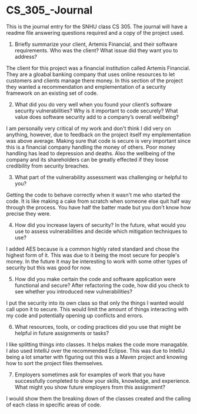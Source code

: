 # CS_305_-Journal
This is the journal entry for the SNHU class CS 305. The journal will have a readme file answering questions required and a copy of the project used.



1. Briefly summarize your client, Artemis Financial, and their software requirements. Who was the client? What issue did they want you to address?

The client for this project was a financial institution called Artemis Financial. They are a gloabal banking company that uses online resources to let customers and clients manage there money. In this section of the project they wanted a recommendation and emplementation of a security framework on an existing set of code.


2. What did you do very well when you found your client’s software security vulnerabilities? Why is it important to code securely? What value does software security add to a company’s overall wellbeing?

I am personally very critical of my work and don't think I did very on anything, however, due to feedback on the project itself my emplementation was above average. Making sure that code is secure is very important since this is a financial company handling the money of others. Poor money handling has lead to depression and deaths. Also the wellbeing of the company and its shareholders can be greatly effected if they loose credibility from security breaches.


3. What part of the vulnerability assessment was challenging or helpful to you?

Getting the code to behave correctly when it wasn't me who started the code. It is like making a cake from scratch when someone else quit half way through the process. You have half the batter made but you don't know how precise they were.


4. How did you increase layers of security? In the future, what would you use to assess vulnerabilities and decide which mitigation techniques to use?

I added AES because is a common highly rated standard and chose the highest form of it. This was due to it being the most secure for people's money. In the future it may be interesting to work with some other types of security but this was good for now.


5. How did you make certain the code and software application were functional and secure? After refactoring the code, how did you check to see whether you introduced new vulnerabilities?

I put the security into its own class so that only the things I wanted would call upon it to secure. This would limit the amount of things interacting with my code and potentially opening up conflicts and errors.


6. What resources, tools, or coding practices did you use that might be helpful in future assignments or tasks?

I like splitting things into classes. It helps makes the code more managable. I also used IntelliJ over the recommended Eclipse. This was due to IntelliJ being a lot smarter with figuring out this was a Maven project and knowing how to sort the project files themselves.

  
7. Employers sometimes ask for examples of work that you have successfully completed to show your skills, knowledge, and experience. What might you show future employers from this assignment?

I would show them the breaking down of the classes created and the calling of each class in specific areas of code.
